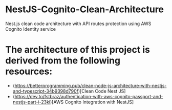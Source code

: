 # NestJS-Cognito-Clean-Architecture
 Nest.js clean code architecture with API routes protection using AWS Cognito Identity service

# The architecture of this project is derived from the following resources:
- (https://betterprogramming.pub/clean-node-js-architecture-with-nestjs-and-typescript-34b9398d790f)[Clean Code Nest JS]
- (https://dev.to/fstbraz/authentication-with-aws-cognito-passport-and-nestjs-part-i-23ki)[AWS Cognito Integration with NestJS]
